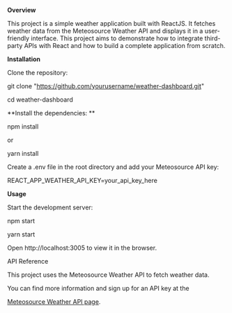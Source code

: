 **Overview**

This project is a simple weather application built with ReactJS. It fetches weather data from the Meteosource Weather API and displays it in a user-friendly interface. This project aims to demonstrate how to integrate third-party APIs with React and how to build a complete application from scratch.


**Installation**


Clone the repository:

git clone "https://github.com/yourusername/weather-dashboard.git"

cd weather-dashboard


**Install the dependencies:
**

npm install

or 

yarn install


Create a .env file in the root directory and add your Meteosource API key:

REACT_APP_WEATHER_API_KEY=your_api_key_here


**Usage**

Start the development server:

npm start

yarn start

Open http://localhost:3005 to view it in the browser.

API Reference

This project uses the Meteosource Weather API to fetch weather data. 

You can find more information and sign up for an API key at the 

[Meteosource Weather API page](https://rapidapi.com/MeteosourceWeather/api/ai-weather-by-meteosource).
